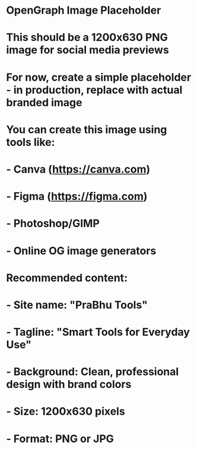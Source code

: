 # OpenGraph Image Placeholder
# This should be a 1200x630 PNG image for social media previews
# For now, create a simple placeholder - in production, replace with actual branded image

# You can create this image using tools like:
# - Canva (https://canva.com)
# - Figma (https://figma.com)
# - Photoshop/GIMP
# - Online OG image generators

# Recommended content:
# - Site name: "PraBhu Tools"
# - Tagline: "Smart Tools for Everyday Use"
# - Background: Clean, professional design with brand colors
# - Size: 1200x630 pixels
# - Format: PNG or JPG